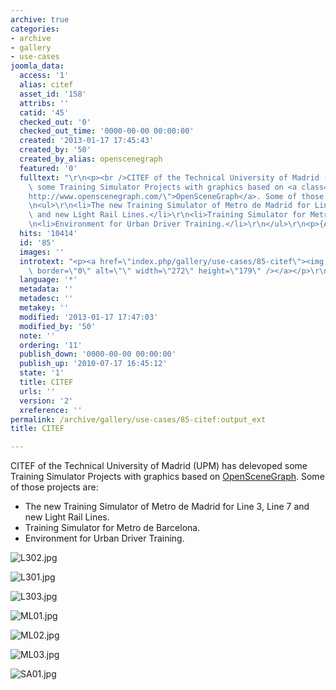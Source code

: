 ```yaml
---
archive: true
categories:
- archive
- gallery
- use-cases
joomla_data:
  access: '1'
  alias: citef
  asset_id: '158'
  attribs: ''
  catid: '45'
  checked_out: '0'
  checked_out_time: '0000-00-00 00:00:00'
  created: '2013-01-17 17:45:43'
  created_by: '50'
  created_by_alias: openscenegraph
  featured: '0'
  fulltext: "\r\n<p><br />CITEF of the Technical University of Madrid (UPM) has delevoped\
    \ some Training Simulator Projects with graphics based on <a class=\"wiki\" href=\"\
    http://www.openscenegraph.com/\">OpenSceneGraph</a>. Some of those projects are:</p>\r\
    \n<ul>\r\n<li>The new Training Simulator of Metro de Madrid for Line 3, Line 7\
    \ and new Light Rail Lines.</li>\r\n<li>Training Simulator for Metro de Barcelona.</li>\r\
    \n<li>Environment for Urban Driver Training.</li>\r\n</ul>\r\n<p>{AG}Screenshots/CITEF{/AG}</p>"
  hits: '10414'
  id: '85'
  images: ''
  introtext: "<p><a href=\"index.php/gallery/use-cases/85-citef\"><img src=\"images/gallery/Screenshots/CITEF/L302.jpg\"\
    \ border=\"0\" alt=\"\" width=\"272\" height=\"179\" /></a></p>\r\n"
  language: '*'
  metadata: ''
  metadesc: ''
  metakey: ''
  modified: '2013-01-17 17:47:03'
  modified_by: '50'
  note: ''
  ordering: '11'
  publish_down: '0000-00-00 00:00:00'
  publish_up: '2010-07-17 16:45:12'
  state: '1'
  title: CITEF
  urls: ''
  version: '2'
  xreference: ''
permalink: /archive/gallery/use-cases/85-citef:output_ext
title: CITEF

---
```

  
CITEF of the Technical University of Madrid (UPM) has delevoped some Training Simulator Projects with graphics based on [OpenSceneGraph](http://www.openscenegraph.com/). Some of those projects are:


* The new Training Simulator of Metro de Madrid for Line 3, Line 7 and new Light Rail Lines.
* Training Simulator for Metro de Barcelona.
* Environment for Urban Driver Training.




![L302.jpg](https://anyoldname3.github.io/OpenSceneGraphDotComBackup/OpenSceneGraph/www.openscenegraph.com/images/gallery/Screenshots/CITEF/L302.jpg)

![L301.jpg](https://anyoldname3.github.io/OpenSceneGraphDotComBackup/OpenSceneGraph/www.openscenegraph.com/images/gallery/Screenshots/CITEF/L301.jpg)

![L303.jpg](https://anyoldname3.github.io/OpenSceneGraphDotComBackup/OpenSceneGraph/www.openscenegraph.com/images/gallery/Screenshots/CITEF/L303.jpg)

![ML01.jpg](https://anyoldname3.github.io/OpenSceneGraphDotComBackup/OpenSceneGraph/www.openscenegraph.com/images/gallery/Screenshots/CITEF/ML01.jpg)

![ML02.jpg](https://anyoldname3.github.io/OpenSceneGraphDotComBackup/OpenSceneGraph/www.openscenegraph.com/images/gallery/Screenshots/CITEF/ML02.jpg)

![ML03.jpg](https://anyoldname3.github.io/OpenSceneGraphDotComBackup/OpenSceneGraph/www.openscenegraph.com/images/gallery/Screenshots/CITEF/ML03.jpg)

![SA01.jpg](https://anyoldname3.github.io/OpenSceneGraphDotComBackup/OpenSceneGraph/www.openscenegraph.com/images/gallery/Screenshots/CITEF/SA01.jpg)




